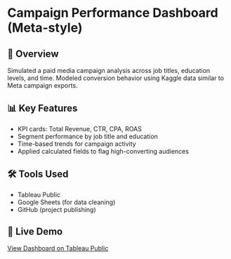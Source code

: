 # Campaign Performance Dashboard (Meta-style)

## 🧠 Overview
Simulated a paid media campaign analysis across job titles, education levels, and time. Modeled conversion behavior using Kaggle data similar to Meta campaign exports.

## 📊 Key Features
- KPI cards: Total Revenue, CTR, CPA, ROAS
- Segment performance by job title and education
- Time-based trends for campaign activity
- Applied calculated fields to flag high-converting audiences

## 🛠️ Tools Used
- Tableau Public
- Google Sheets (for data cleaning)
- GitHub (project publishing)

## 🔗 Live Demo
[View Dashboard on Tableau Public](https://your-tableau-link-here)
